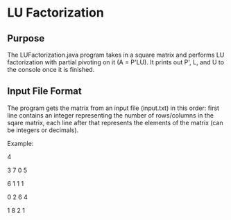 # LU Factorization
## Purpose
The LUFactorization.java program takes in a square matrix and performs LU factorization
with partial pivoting on it (A = P'LU). It prints out P', L, and U to the console once
it is finished.

## Input File Format
The program gets the matrix from an input file (input.txt) in this order: first line
contains an integer representing the number of rows/columns in the sqare matrix, each
line after that represents the elements of the matrix (can be integers or decimals).

Example:

4

3 7 0 5

6 1 1 1

0 2 6 4

1 8 2 1
